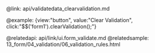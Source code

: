 @link: api/validatedata_clearvalidation.md

@example:
{view:"button", value:"Clear Validation", click:"$$('form1').clearValidation();"}

@relatedapi:
	api/link/ui.form_validate.md
@relatedsample:
	13_form/04_validation/06_validation_rules.html

